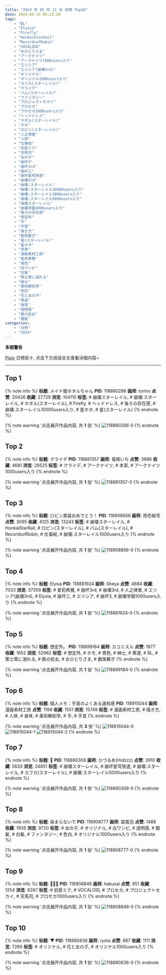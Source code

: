 ```yaml
---
title: "2024 年 05 月 21 日 日榜 Top10"
date: 2024-05-23 05:23:28
tags:
    - "BL"
    - "Elysia"
    - "Firefly"
    - "HonkaiStarRail"
    - "RecordsofRobin"
    - "VOCALOID"
    - "おひとりさま"
    - "アークナイツ"
    - "アークナイツ1000users入り"
    - "エリシア"
    - "エリシア(崩壊3rd)"
    - "オリジナル"
    - "オリジナル1000users入り"
    - "カフカ(スターレイル)"
    - "クライデ"
    - "パム(スターレイル)"
    - "ファンタジー"
    - "プロジェクトセカイ"
    - "プロセカ"
    - "プロセカ1000users入り"
    - "ヘッドドレス"
    - "ホタル(スターレイル)"
    - "ホモ"
    - "ロビン(スターレイル)"
    - "人之律者"
    - "人体"
    - "仕事絵"
    - "初音ミク"
    - "天馬司"
    - "女の子"
    - "崩坏3"
    - "崩坏3rd"
    - "崩坏三"
    - "崩坏星穹铁道"
    - "崩壊3rd"
    - "崩壊:スターレイル"
    - "崩壊:スターレイル10000users入り"
    - "崩壊:スターレイル1000users入り"
    - "崩壊:スターレイル5000users入り"
    - "崩壊スターレイル"
    - "崩壊学園1000users入り"
    - "後ろの存在感"
    - "想定外"
    - "手"
    - "手首"
    - "描き方"
    - "数珠繫ぎ"
    - "星(スターレイル)"
    - "星ホタ"
    - "本家"
    - "漫画素材工房"
    - "爱莉希雅"
    - "男色"
    - "白ワンピ"
    - "白髪"
    - "策士策に溺れる"
    - "紳士"
    - "美術解剖学"
    - "色白"
    - "花と女の子"
    - "衆道"
    - "身体"
    - "透明感"
    - "鉄の処女"
    - "銀髪"
categories:
    - "日榜"
    - "2024"
---
```


<i class="fa fa-triangle-exclamation"></i>**多图警告**<i class="fa fa-triangle-exclamation"></i>

[Pixiv](https://www.pixiv.net/) 日榜前十, 点击下方阅读全文查看详细内容~

<!-- more -->

---

## Top 1

{% note info %}
**标题**: メイド服ホタルちゃん
**PID**: 118880286 **画师**: torino
**点赞**: 20426 **收藏**: 27729 **浏览**: 104110
**标签**: # 崩壊スターレイル, # 崩壊:スターレイル, # ホタル(スターレイル), # Firefly, # ヘッドドレス, # 後ろの存在感, # 崩壊:スターレイル10000users入り, # 星ホタ, # 星(スターレイル)
{% endnote %}

{% note warning '点击展开作品内容, 共 **1** 张' %}
![118880286-0](https://i.pixiv.re/img-original/img/2024/05/20/09/01/06/118880286_p0.jpg)
{% endnote %}

## Top 2

{% note info %}
**标题**: クライデ
**PID**: 118881357 **画师**: 竜崎いち
**点赞**: 3686 **收藏**: 4681 **浏览**: 26525
**标签**: # クライデ, # アークナイツ, # 本家, # アークナイツ1000users入り
{% endnote %}

{% note warning '点击展开作品内容, 共 **1** 张' %}
![118881357-0](https://i.pixiv.re/img-original/img/2024/05/20/00/22/19/118881357_p0.jpg)
{% endnote %}

## Top 3

{% note info %}
**标题**: ロビン実装おめでとう！
**PID**: 118908856 **画师**: 雨壱絵穹
**点赞**: 3095 **收藏**: 4125 **浏览**: 13243
**标签**: # 崩壊スターレイル, # HonkaiStarRail, # ロビン(スターレイル), # パム(スターレイル), # RecordsofRobin, # 仕事絵, # 崩壊:スターレイル1000users入り
{% endnote %}

{% note warning '点击展开作品内容, 共 **1** 张' %}
![118908856-0](https://i.pixiv.re/img-original/img/2024/05/21/00/00/21/118908856_p0.png)
{% endnote %}

## Top 4

{% note info %}
**标题**: Elysia
**PID**: 118881924 **画师**: Sheya
**点赞**: 4684 **收藏**: 7033 **浏览**: 37359
**标签**: # 爱莉希雅, # 崩坏3rd, # 崩壊3rd, # 人之律者, # エリシア(崩壊3rd), # Elysia, # 崩坏三, # エリシア, # 崩坏3, # 崩壊学園1000users入り
{% endnote %}

{% note warning '点击展开作品内容, 共 **1** 张' %}
![118881924-0](https://i.pixiv.re/img-original/img/2024/05/20/00/39/21/118881924_p0.jpg)
{% endnote %}

## Top 5

{% note info %}
**标题**: 想定外。
**PID**: 118899184 **画师**: カコミスル
**点赞**: 1877 **收藏**: 1652 **浏览**: 52962
**标签**: # 想定外, # ホモ, # 男色, # 紳士, # 衆道, # BL, # 策士策に溺れる, # 鉄の処女, # おひとりさま, # 数珠繫ぎ
{% endnote %}

{% note warning '点击展开作品内容, 共 **1** 张' %}
![118899184-0](https://i.pixiv.re/img-original/img/2024/05/20/19/09/10/118899184_p0.jpg)
{% endnote %}

## Top 6

{% note info %}
**标题**: 個人メモ：手首のよくある違和感
**PID**: 118915044 **画师**: 漫画素材工房
**点赞**: 1198 **收藏**: 1551 **浏览**: 15749
**标签**: # 漫画素材工房, # 描き方, # 人体, # 身体, # 美術解剖学, # 手, # 手首
{% endnote %}

{% note warning '点击展开作品内容, 共 **3** 张' %}
![118915044-0](https://i.pixiv.re/img-original/img/2024/05/21/06/00/12/118915044_p0.jpg)
![118915044-1](https://i.pixiv.re/img-original/img/2024/05/21/06/00/12/118915044_p1.jpg)
![118915044-2](https://i.pixiv.re/img-original/img/2024/05/21/06/00/12/118915044_p2.jpg)
{% endnote %}

## Top 7

{% note info %}
**标题**: 🍒
**PID**: 118880308 **画师**: ひづるめ(Hidzzz)
**点赞**: 3910 **收藏**: 5633 **浏览**: 24651
**标签**: # 崩壊スターレイル, # 崩坏星穹铁道, # 崩壊:スターレイル, # カフカ(スターレイル), # 崩壊:スターレイル5000users入り
{% endnote %}

{% note warning '点击展开作品内容, 共 **1** 张' %}
![118880308-0](https://i.pixiv.re/img-original/img/2024/05/20/00/00/34/118880308_p0.jpg)
{% endnote %}

## Top 8

{% note info %}
**标题**: 染まらないで
**PID**: 118908777 **画师**: 碧風羽
**点赞**: 1488 **收藏**: 1938 **浏览**: 9720
**标签**: # 女の子, # オリジナル, # 白ワンピ, # 透明感, # 銀髪, # 白髪, # ファンタジー, # 色白, # オリジナル1000users入り
{% endnote %}

{% note warning '点击展开作品内容, 共 **1** 张' %}
![118908777-0](https://i.pixiv.re/img-original/img/2024/05/21/00/00/05/118908777_p0.jpg)
{% endnote %}

## Top 9

{% note info %}
**标题**: 🎉🎉🎉
**PID**: 118908846 **画师**: hakusai
**点赞**: 951 **收藏**: 1254 **浏览**: 9287
**标签**: # 初音ミク, # VOCALOID, # プロセカ, # プロジェクトセカイ, # 天馬司, # プロセカ1000users入り
{% endnote %}

{% note warning '点击展开作品内容, 共 **1** 张' %}
![118908846-0](https://i.pixiv.re/img-original/img/2024/05/21/00/00/42/118908846_p0.jpg)
{% endnote %}

## Top 10

{% note info %}
**标题**: ▼
**PID**: 118880836 **画师**: ryota
**点赞**: 867 **收藏**: 1111 **浏览**: 7260
**标签**: # オリジナル, # 花と女の子, # オリジナル1000users入り
{% endnote %}

{% note warning '点击展开作品内容, 共 **1** 张' %}
![118880836-0](https://i.pixiv.re/img-original/img/2024/05/20/00/07/30/118880836_p0.png)
{% endnote %}
